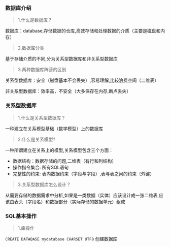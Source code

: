 ### 数据库介绍

> 1.什么是数据库？

数据库：database,存储数据的仓库,高效存储和处理数据的介质（主要是磁盘和内存）

> 2.数据库分类

基于存储介质的不同,分为关系型数据库和非关系型数据库

> 3.两种数据库阵营的区别

关系型数据库：安全（磁盘基本不会丢失）,容易理解,比较浪费空间（二维表）

非关系型数据库：效率高，不安全（大多保存在内存,断点丢失）

### 关系型数据库

> 1.什么是关系型数据库？

一种建立在关系模型基础（数学模型）上的数据库

> 2.什么是关系模型?

一种所谓建立在关系上的模型,关系模型包含三个方面：

  - 数据结构：数据存储的问题,二维表（有行和列结构）
  - 操作指令集合: 所有SQL语句
  - 完整性的约束: 表内数据约束（字段与字段）,表与表之间的约束（外键）
  
> 3.关系型数据库怎么设计？

从需要存储的数据需求中分析,如果是一类数据（实体）应该设计成一张二维表,应该由表头（字段名）和数据部分（实际存储的数据单元）组成

### SQL基本操作

> 1.库操作

  `CREATE DATABASE mydatabase CHARSET UTF8`  创建数据库